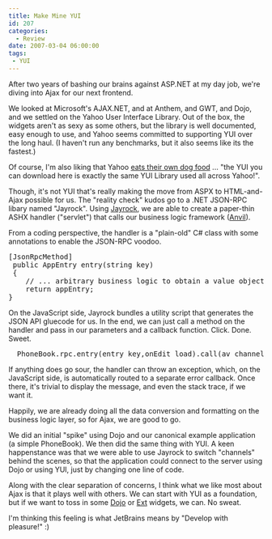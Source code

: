 ```yaml
---
title: Make Mine YUI
id: 207
categories:
  - Review
date: 2007-03-04 06:00:00
tags:
 - YUI
---
```


After two years of bashing our brains against ASP.NET at my day job, we're diving into Ajax for our next frontend.

We looked at Microsoft's AJAX.NET, and at Anthem, and GWT, and Dojo, and we settled on the Yahoo User Interface Library. Out of the box, the widgets aren't as sexy as some others, but the library is well documented, easy enough to use, and Yahoo seems committed to supporting YUI over the long haul. (I haven't run any benchmarks, but it also seems like its the fastest.)

Of course, I'm also liking that Yahoo [eats their own dog food](http://yuiblog.com/blog/2007/02/20/yui-220-released/) ... "the YUI you can download here is exactly the same YUI Library used all across Yahoo!".

Though, it's not YUI that's really making the move from ASPX to HTML-and-Ajax possible for us. The "reality check" kudos go to a .NET JSON-RPC libary named "Jayrock". Using [Jayrock](http://jayrock.berlios.de/), we are able to create a paper-thin ASHX handler ("servlet") that calls our business logic framework ([Anvil](http://code.google.com/p/anvil/)).

From a coding perspective, the handler is a "plain-old" C# class with some annotations to enable the JSON-RPC voodoo.
<pre>[JsonRpcMethod]
 public AppEntry entry(string key)
 {
    // ... arbitrary business logic to obtain a value object (JavaBean)
    return appEntry;
}</pre>
On the JavaScript side, Jayrock bundles a utility script that generates the JSON API gluecode for us. In the end, we can just call a method on the handler and pass in our parameters and a callback function. Click. Done. Sweet.
<pre>  PhoneBook.rpc.entry(entry_key,onEdit_load).call(av_channel);</pre>
If anything does go sour, the handler can throw an exception, which, on the JavaScript side, is automatically routed to a separate error callback. Once there, it's trivial to display the message, and even the stack trace, if we want it.

Happily, we are already doing all the data conversion and formatting on the business logic layer, so for Ajax, we are good to go.

We did an initial "spike" using Dojo and our canonical example application (a simple PhoneBook). We then did the same thing with YUI. A keen happenstance was that we were able to use Jayrock to switch "channels" behind the scenes, so that the application could connect to the server using Dojo or using YUI, just by changing one line of code.

Along with the clear separation of concerns, I think what we like most about Ajax is that it plays well with others. We can start with YUI as a foundation, but if we want to toss in some [Dojo](http://dojotoolkit.org/) or [Ext](http://www.yui-ext.com/deploy/yui-ext/docs/) widgets, we can. No sweat.

I'm thinking this feeling is what JetBrains means by "Develop with pleasure!" :)